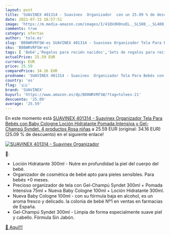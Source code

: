 ```yaml
---
layout: post
title: 'SUAVINEX 401314 - Suavinex  Organizador  con un 25.09 % de descuento'
date: 2021-07-15 16:57:51
image: 'https://m.media-amazon.com/images/I/41QVdHOnoEL._SL500_._SL400_.jpg'
comments: true
category: ofertas
author: 'tole.es'
slug: 'B08WRVRFSW-es SUAVINEX 401314 - Suavinex Organizador Tela Para Bebés con...'
sku: 'B08WRVRFSW-es'
tags: [ 'Bebé','Regalos para recién nacidos','Sets de regalos para recién nacidos','bebés','suavinex', ]
actualPrice: 25.59 EUR
currency: EUR
price: 25.59
comparePrice: 34.16 EUR
prodname: 'SUAVINEX 401314 - Suavinex  Organizador Tela Para Bebés con Baby Cologne  Loción Hidratante  Pomada Intensiva y Gel-Champú Syndet. 4 productos  Rosa  niñas'
country: 'es'
flag: '🇪🇸'
brand: 'SUAVINEX'
buyurl: 'https://www.amazon.es/dp/B08WRVRFSW/?tag=tolees-21'
descuento: '25.09'
average: '25.59'
---
```


En este momento está [SUAVINEX 401314 - Suavinex  Organizador Tela Para Bebés con Baby Cologne  Loción Hidratante  Pomada Intensiva y Gel-Champú Syndet. 4 productos  Rosa  niñas](https://www.amazon.es/dp/B08WRVRFSW/?tag=tolees-21) a 25.59 EUR (original: 34.16 EUR) (25.09 %  de descuento) en el siguiente enlace!

[![SUAVINEX 401314 - Suavinex  Organizador ](https://m.media-amazon.com/images/I/41QVdHOnoEL._SL500_._SL400_.jpg)](https://www.amazon.es/dp/B08WRVRFSW/?tag=tolees-21)

🔎:

- Loción Hidratante 300ml - Nutre en profundidad la piel del cuerpo del bebé.
- Organizador de cosmética de bebé apto para pieles sensibles. Para bebés +0 meses.
- Precioso organizador de tela con Gel-Champú Syndet 300ml + Pomada Intensiva 75ml + Nueva Baby Cologne 100ml + Loción Hidratante 300ml.
- Nueva Baby Cologne 100ml - con su fórmula baja en alcohol, es un aroma fresco y delicado. la colonia de bebé Nº1 en ventas en farmacias de España.
- Gel-Champú Syndet 300ml - Limpia de forma especialmente suave piel y cabello. Fórmula Sin Jabón.

[🛒 Aquí!!!](https://www.amazon.es/dp/B08WRVRFSW/?tag=tolees-21)
